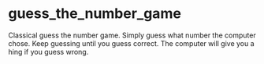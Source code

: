 # guess_the_number_game
Classical guess the number game. Simply guess what number the computer chose. Keep guessing until you guess correct. The computer will give you a hing if you guess wrong.
